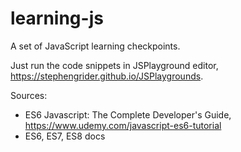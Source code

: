 # learning-js
A set of JavaScript learning checkpoints.

Just run the code snippets in JSPlayground editor, https://stephengrider.github.io/JSPlaygrounds.

Sources: 
- ES6 Javascript: The Complete Developer's Guide, https://www.udemy.com/javascript-es6-tutorial
- ES6, ES7, ES8 docs
